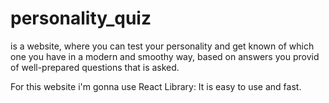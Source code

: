 # personality_quiz
is a website, where you can test your personality and get known of which one you have in a modern and smoothy way, based on answers you provid of well-prepared questions that is asked.

For this website i'm gonna use React Library: It is easy to use and fast.

